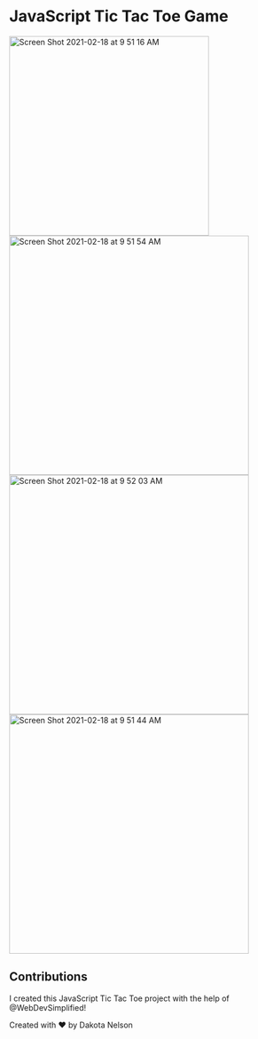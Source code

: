 # JavaScript Tic Tac Toe Game

<img width="360" alt="Screen Shot 2021-02-18 at 9 51 16 AM" src="https://user-images.githubusercontent.com/77229281/108383209-2fdb4400-71cf-11eb-9d1e-357d636920d7.png">


<img width="432" alt="Screen Shot 2021-02-18 at 9 51 54 AM" src="https://user-images.githubusercontent.com/77229281/108383742-ad06b900-71cf-11eb-8ffb-bccb12aa574d.png">


<img width="432" alt="Screen Shot 2021-02-18 at 9 52 03 AM" src="https://user-images.githubusercontent.com/77229281/108383751-b001a980-71cf-11eb-91b9-32cc3f710470.png">


<img width="432" alt="Screen Shot 2021-02-18 at 9 51 44 AM" src="https://user-images.githubusercontent.com/77229281/108383770-b2fc9a00-71cf-11eb-9f47-4b924d082a9c.png">


## Contributions 

I created this JavaScript Tic Tac Toe project with the help of @WebDevSimplified! 

Created with ❤️ by Dakota Nelson


